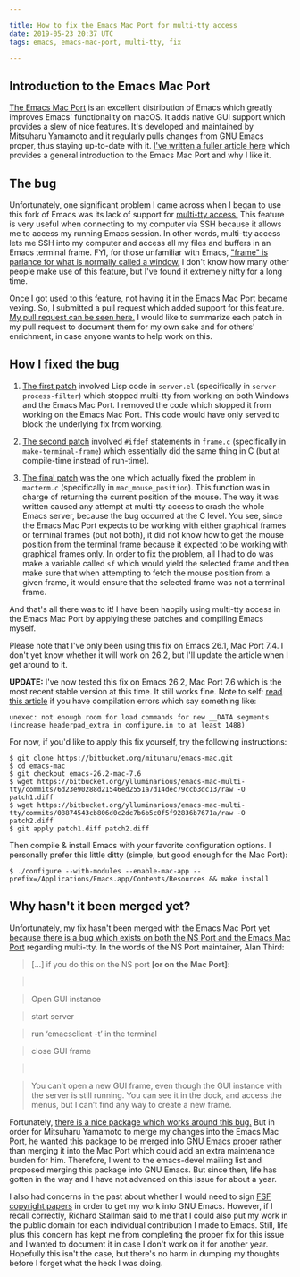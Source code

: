 ```yaml
---

title: How to fix the Emacs Mac Port for multi-tty access
date: 2019-05-23 20:37 UTC
tags: emacs, emacs-mac-port, multi-tty, fix

---
```



Introduction to the Emacs Mac Port
----------------------------------

[The Emacs Mac
Port](https://bitbucket.org/mituharu/emacs-mac/src/master/README-mac) is an
excellent distribution of Emacs which greatly improves Emacs' functionality on
macOS. It adds native GUI support which provides a slew of nice features. It's
developed and maintained by Mitsuharu Yamamoto and it regularly pulls changes
from GNU Emacs proper, thus staying up-to-date with it. [I've written a fuller
article here](/2019/05/23/emacs-mac-port-introduction/) which provides a general
introduction to the Emacs Mac Port and why I like it.

The bug
-------

Unfortunately, one significant problem I came across when I began to use this
fork of Emacs was its lack of support for [multi-tty
access.](https://www.emacswiki.org/emacs/MultiTTYSupport) This feature is very
useful when connecting to my computer via SSH because it allows me to access my
running Emacs session. In other words, multi-tty access lets me SSH into my
computer and access all my files and buffers in an Emacs terminal frame. FYI,
for those unfamiliar with Emacs, ["frame" is parlance for what is normally
called a
window.](http://www.jesshamrick.com/2012/09/10/absolute-beginners-guide-to-emacs/)
I don't know how many other people make use of this feature, but I've found it
extremely nifty for a long time.

Once I got used to this feature, not having it in the Emacs Mac Port became
vexing. So, I submitted a pull request which added support for this feature. [My
pull request can be seen
here.](https://bitbucket.org/mituharu/emacs-mac/pull-requests/2/add-multi-tty-support-to-be-on-par-with/diff)
I would like to summarize each patch in my pull request to document them for my
own sake and for others' enrichment, in case anyone wants to help work on this.

How I fixed the bug
-------------------

1.  [The first
    patch](https://bitbucket.org/mituharu/emacs-mac/pull-requests/2/add-multi-tty-support-to-be-on-par-with/diff#chg-lisp/server.el)
    involved Lisp code in `server.el` (specifically in `server-process-filter`)
    which stopped multi-tty from working on both Windows and the Emacs Mac Port.
    I removed the code which stopped it from working on the Emacs Mac Port. This
    code would have only served to block the underlying fix from working.

2.  [The second
    patch](https://bitbucket.org/mituharu/emacs-mac/pull-requests/2/add-multi-tty-support-to-be-on-par-with/diff#chg-src/frame.c)
    involved `#ifdef` statements in `frame.c` (specifically in
    `make-terminal-frame`) which essentially did the same thing in C (but at
    compile-time instead of run-time).

3.  [The final
    patch](https://bitbucket.org/mituharu/emacs-mac/pull-requests/2/add-multi-tty-support-to-be-on-par-with/diff#chg-src/macterm.c)
    was the one which actually fixed the problem in `macterm.c` (specifically in
    `mac_mouse_position`). This function was in charge of returning the current
    position of the mouse. The way it was written caused any attempt at
    multi-tty access to crash the whole Emacs server, because the bug occurred
    at the C level. You see, since the Emacs Mac Port expects to be working with
    either graphical frames or terminal frames (but not both), it did not know
    how to get the mouse position from the terminal frame because it expected to
    be working with graphical frames only. In order to fix the problem, all I
    had to do was make a variable called `sf` which would yield the selected
    frame and then make sure that when attempting to fetch the mouse position
    from a given frame, it would ensure that the selected frame was not a
    terminal frame.

And that's all there was to it! I have been happily using multi-tty access in
the Emacs Mac Port by applying these patches and compiling Emacs myself.

Please note that I've only been using this fix on Emacs 26.1, Mac Port 7.4. I
don't yet know whether it will work on 26.2, but I'll update the article when I
get around to it.

**UPDATE:** I've now tested this fix on Emacs 26.2, Mac Port 7.6 which is the
most recent stable version at this time. It still works fine. Note to self:
[read this article](/2019/06/13/how-i-solved-a-cryptic-emacs-dumping-error/) if
you have compilation errors which say something like:

~~~~~~~~~~~~~~~~~~~~~~~~~~~~~~~~~~~~~~~~~~~~~~~~~~~~~~~~~~~~~~~~~~~~~~~~~~~~~~~~
unexec: not enough room for load commands for new __DATA segments (increase headerpad_extra in configure.in to at least 1488)
~~~~~~~~~~~~~~~~~~~~~~~~~~~~~~~~~~~~~~~~~~~~~~~~~~~~~~~~~~~~~~~~~~~~~~~~~~~~~~~~

For now, if you'd like to apply this fix yourself, try the following
instructions:

~~~~~~~~~~~~~~~~~~~~~~~~~~~~~~~~~~~~~~~~~~~~~~~~~~~~~~~~~~~~~~~~~~~~~~~~~~~~~~~~
$ git clone https://bitbucket.org/mituharu/emacs-mac.git
$ cd emacs-mac
$ git checkout emacs-26.2-mac-7.6
$ wget https://bitbucket.org/ylluminarious/emacs-mac-multi-tty/commits/6d23e90288d21546ed2551a7d14dec79ccb3dc13/raw -O patch1.diff
$ wget https://bitbucket.org/ylluminarious/emacs-mac-multi-tty/commits/08874543cb806d0c2dc7b6b5c0f5f92836b7671a/raw -O patch2.diff
$ git apply patch1.diff patch2.diff
~~~~~~~~~~~~~~~~~~~~~~~~~~~~~~~~~~~~~~~~~~~~~~~~~~~~~~~~~~~~~~~~~~~~~~~~~~~~~~~~

Then compile & install Emacs with your favorite configuration options. I
personally prefer this little ditty (simple, but good enough for the Mac Port):

~~~~~~~~~~~~~~~~~~~~~~~~~~~~~~~~~~~~~~~~~~~~~~~~~~~~~~~~~~~~~~~~~~~~~~~~~~~~~~~~
$ ./configure --with-modules --enable-mac-app --prefix=/Applications/Emacs.app/Contents/Resources && make install
~~~~~~~~~~~~~~~~~~~~~~~~~~~~~~~~~~~~~~~~~~~~~~~~~~~~~~~~~~~~~~~~~~~~~~~~~~~~~~~~

Why hasn't it been merged yet?
------------------------------

Unfortunately, my fix hasn't been merged with the Emacs Mac Port yet [because
there is a bug which exists on both the NS Port and the Emacs Mac
Port](https://lists.gnu.org/archive/html/emacs-devel/2018-01/msg00430.html)
regarding multi-tty. In the words of the NS Port maintainer, Alan Third:

>   [...] if you do this on the NS port **[or on the Mac Port]**:

>    

>   Open GUI instance

>   start server

>   run ‘emacsclient -t’ in the terminal

>   close GUI frame

>    

>   You can’t open a new GUI frame, even though the GUI instance with the server
>   is still running. You can see it in the dock, and access the menus, but I
>   can’t find any way to create a new frame.

Fortunately, [there is a nice package which works around this
bug.](https://github.com/DarwinAwardWinner/mac-pseudo-daemon) But in order for
Mitsuharu Yamamoto to merge my changes into the Emacs Mac Port, he wanted this
package to be merged into GNU Emacs proper rather than merging it into the Mac
Port which could add an extra maintenance burden for him. Therefore, I went to
the emacs-devel mailing list and proposed merging this package into GNU Emacs.
But since then, life has gotten in the way and I have not advanced on this issue
for about a year.

I also had concerns in the past about whether I would need to sign [FSF
copyright
papers](https://www.gnu.org/prep/maintain/html_node/Copyright-Papers.html) in
order to get my work into GNU Emacs. However, if I recall correctly, Richard
Stallman said to me that I could also put my work in the public domain for each
individual contribution I made to Emacs. Still, life plus this concern has kept
me from completing the proper fix for this issue and I wanted to document it in
case I don't work on it for another year. Hopefully this isn't the case, but
there's no harm in dumping my thoughts before I forget what the heck I was
doing.
